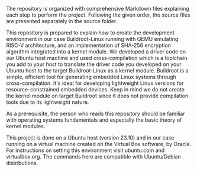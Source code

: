 The repository is organized with comprehensive Markdown files explaining each step to perform the project. Following the given order, the source files are presented separately in the source folder. 

This repository is prepared to explain how to create the development environment in our case Buildroot-Linux running with QEMU emulating RISC-V architecture, and an implementation of SHA-256 encryption algorithm integrated into a kernel module. We developed a driver code on our Ubuntu host machine and used cross-compilation which is a toolchain you add to your host to translate the driver code you developed on your Ubuntu host to the target Buildroot-Linux as a kernel module. Buildroot is a simple, efficient tool for generating embedded Linux systems through cross-compilation. It's ideal for developing lightweight Linux versions for resource-constrained embedded devices. Keep in mind we do not create the kernel module on target Buildroot since it does not provide compilation tools due to its lightweight nature.

As a prerequisite, the person who reads this repository should be familiar with operating systems fundamentals and especially the basic theory of kernel modules.

This project is done on a Ubuntu host (version 23.10) and in our case running on a virtual machine created on the Virtual Box software, by Oracle. For instructions on setting this environment visit ubuntu.com and virtualbox.org. The commands here are compatible with Ubuntu/Debian distributions.
